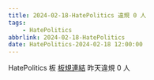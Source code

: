 ```yaml
---
title: 2024-02-18-HatePolitics 違規 0 人
tags:
    - HatePolitics
abbrlink: 2024-02-18-HatePolitics
date: HatePolitics-2024-02-18 12:00:00
---
```

HatePolitics 板 [板規連結](https://www.ptt.cc/bbs/HatePolitics/M.1617115262.A.D60.html)
昨天違規 0 人
